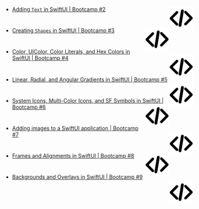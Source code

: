 - [Adding `Text` in SwiftUI | Bootcamp #2](https://www.youtube.com/watch?v=RKfkG01x79w&list=PLwvDm4VfkdphqETTBf-DdjCoAvhai1QpO&index=3) 
<a href="https://github.com/TursunboyevJahongir/swiftui_beginning/blob/main/SwiftfulThinkingBootcamp/SwiftfulThinkingBootcamp/TextBootcamp.swift" target="_blank"><img src="https://raw.githubusercontent.com/TursunboyevJahongir/swiftui_beginning/183ca2be8a1c92de45c1b3134b63d4ec2a6319d2/code.svg" align="right">
</a>

#

- [Creating `Shapes` in SwiftUI | Bootcamp #3](https://www.youtube.com/watch?v=1dWHjdWgS5M&list=PLwvDm4VfkdphqETTBf-DdjCoAvhai1QpO&index=4) 
<a href="https://github.com/TursunboyevJahongir/swiftui_beginning/blob/main/SwiftfulThinkingBootcamp/SwiftfulThinkingBootcamp/ShapesBootcamp.swift" target="_blank"><img src="https://raw.githubusercontent.com/TursunboyevJahongir/swiftui_beginning/183ca2be8a1c92de45c1b3134b63d4ec2a6319d2/code.svg" align="right">
</a>

#

- [Color, UIColor, Color Literals, and Hex Colors in SwiftUI | Bootcamp #4](https://www.youtube.com/watch?v=pqnLevvM7Rs&list=PLwvDm4VfkdphqETTBf-DdjCoAvhai1QpO&index=7) 
<a href="https://github.com/TursunboyevJahongir/swiftui_beginning/blob/main/SwiftfulThinkingBootcamp/SwiftfulThinkingBootcamp/ColorsBootcamp.swift" target="_blank"><img src="https://raw.githubusercontent.com/TursunboyevJahongir/swiftui_beginning/183ca2be8a1c92de45c1b3134b63d4ec2a6319d2/code.svg" align="right">
</a>

#

- [Linear, Radial, and Angular Gradients in SwiftUI | Bootcamp #5](https://www.youtube.com/watch?v=EPoxQHwVnj0&list=PLwvDm4VfkdphqETTBf-DdjCoAvhai1QpO&index=6) 
<a href="https://github.com/TursunboyevJahongir/swiftui_beginning/blob/main/SwiftfulThinkingBootcamp/SwiftfulThinkingBootcamp/GradientsBootcamp.swift" target="_blank"><img src="https://raw.githubusercontent.com/TursunboyevJahongir/swiftui_beginning/183ca2be8a1c92de45c1b3134b63d4ec2a6319d2/code.svg" align="right">
</a>

#

- [System Icons, Multi-Color Icons, and SF Symbols in SwiftUI | Bootcamp #6](https://www.youtube.com/watch?v=Giq8jRnh0Gk&list=PLwvDm4VfkdphqETTBf-DdjCoAvhai1QpO&index=7) 
<a href="https://github.com/TursunboyevJahongir/swiftui_beginning/blob/main/SwiftfulThinkingBootcamp/SwiftfulThinkingBootcamp/IconsBootcamp.swift" target="_blank"><img src="https://raw.githubusercontent.com/TursunboyevJahongir/swiftui_beginning/183ca2be8a1c92de45c1b3134b63d4ec2a6319d2/code.svg" align="right">
</a>

#

- [Adding images to a SwiftUI application | Bootcamp #7](https://www.youtube.com/watch?v=MeoiHFdIeR8&list=PLwvDm4VfkdphqETTBf-DdjCoAvhai1QpO&index=8) 
<a href="https://github.com/TursunboyevJahongir/swiftui_beginning/blob/main/SwiftfulThinkingBootcamp/SwiftfulThinkingBootcamp/ImageBootcamp.swift" target="_blank"><img src="https://raw.githubusercontent.com/TursunboyevJahongir/swiftui_beginning/183ca2be8a1c92de45c1b3134b63d4ec2a6319d2/code.svg" align="right">
</a>

#

- [Frames and Alignments in SwiftUI | Bootcamp #8](https://www.youtube.com/watch?v=BN8IEiM_3qI&list=PLwvDm4VfkdphqETTBf-DdjCoAvhai1QpO&index=9) 
<a href="https://github.com/TursunboyevJahongir/swiftui_beginning/blob/main/SwiftfulThinkingBootcamp/SwiftfulThinkingBootcamp/FrameBootcamp.swift" target="_blank"><img src="https://raw.githubusercontent.com/TursunboyevJahongir/swiftui_beginning/183ca2be8a1c92de45c1b3134b63d4ec2a6319d2/code.svg" align="right">
</a>

#

- [Backgrounds and Overlays in SwiftUI | Bootcamp #9](https://www.youtube.com/watch?v=FQdGt24LMRs&list=PLwvDm4VfkdphqETTBf-DdjCoAvhai1QpO&index=10) 
<a href="https://github.com/TursunboyevJahongir/swiftui_beginning/blob/main/SwiftfulThinkingBootcamp/SwiftfulThinkingBootcamp/BackgroundAndOverlayBootcamp.swift" target="_blank"><img src="https://raw.githubusercontent.com/TursunboyevJahongir/swiftui_beginning/183ca2be8a1c92de45c1b3134b63d4ec2a6319d2/code.svg" align="right">
</a>

#

